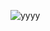 ![yyyy](https://user-images.githubusercontent.com/73136159/152437346-c764915f-0b23-4721-86c4-1e5ab34196d3.jpg)
